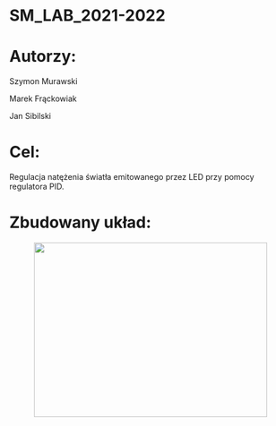 # SM_LAB_2021-2022

# Autorzy:
Szymon Murawski

Marek Frąckowiak

Jan Sibilski

# Cel:
Regulacja natężenia światła emitowanego przez LED przy pomocy regulatora PID.

# Zbudowany układ:

<p align="center">
<img width="416" height="312" src="https://github.com/SzymonMs/SM_LAB_2021-2022/blob/main/Zdjęcia/IMG_20220118_101128.jpg">
